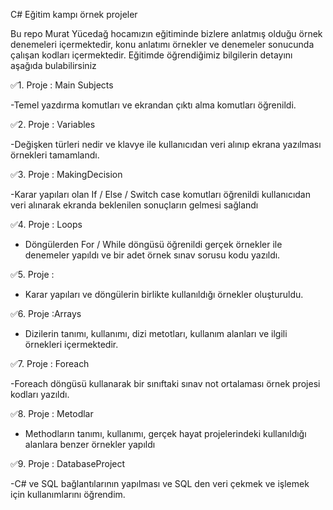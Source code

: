 C# Eğitim kampı örnek projeler 

Bu repo Murat Yücedağ hocamızın eğitiminde bizlere anlatmış olduğu örnek denemeleri içermektedir, konu anlatımı örnekler ve denemeler sonucunda çalışan kodları içermektedir.
Eğitimde öğrendiğimiz bilgilerin detayını aşağıda bulabilirsiniz

 ✅1. Proje : Main Subjects

 -Temel yazdırma komutları ve ekrandan çıktı alma komutları öğrenildi.

 ✅2. Proje : Variables

 -Değişken türleri nedir ve klavye ile  kullanıcıdan veri alınıp ekrana yazılması örnekleri tamamlandı.
 
 ✅3. Proje : MakingDecision

 -Karar yapıları olan If / Else / Switch case  komutları öğrenildi kullanıcıdan veri alınarak ekranda beklenilen sonuçların gelmesi sağlandı
  
 ✅4. Proje : Loops

 - Döngülerden For / While döngüsü öğrenildi gerçek örnekler ile denemeler yapıldı ve bir adet örnek sınav sorusu kodu yazıldı.
  
 ✅5. Proje : 
 
  - Karar yapıları ve döngülerin birlikte kullanıldığı örnekler oluşturuldu.

 ✅6. Proje :Arrays
  
  - Dizilerin tanımı, kullanımı, dizi metotları, kullanım alanları ve ilgili örnekleri içermektedir.

  ✅7. Proje : Foreach
  
  -Foreach döngüsü kullanarak bir sınıftaki sınav not ortalaması örnek projesi kodları yazıldı.
  
  ✅8. Proje : Metodlar

 - Methodların tanımı, kullanımı, gerçek hayat projelerindeki kullanıldığı alanlara benzer örnekler yapıldı  
  
 ✅9. Proje : DatabaseProject

 -C# ve SQL bağlantılarının yapılması ve SQL den veri çekmek ve işlemek için kullanımlarını öğrendim.
        
